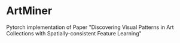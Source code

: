 # ArtMiner
Pytorch implementation of Paper "Discovering Visual Patterns in Art Collections with Spatially-consistent Feature Learning"
